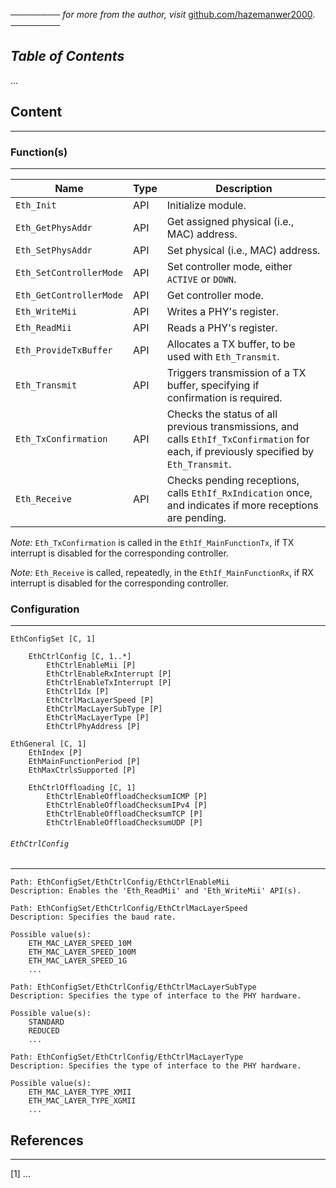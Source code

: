 ──────── *for more from the author, visit* [github.com/hazemanwer2000](https://github.com/hazemanwer2000). ────────
## *Table of Contents*
...
## Content
---
### Function(s)
---

| Name                    | Type | Description                                                                                                                            |
| ----------------------- | ---- | -------------------------------------------------------------------------------------------------------------------------------------- |
| `Eth_Init`              | API  | Initialize module.                                                                                                                     |
| `Eth_GetPhysAddr`       | API  | Get assigned physical (i.e., MAC) address.                                                                                             |
| `Eth_SetPhysAddr`       | API  | Set physical (i.e., MAC) address.                                                                                                      |
| `Eth_SetControllerMode` | API  | Set controller mode, either `ACTIVE` or `DOWN`.                                                                                        |
| `Eth_GetControllerMode` | API  | Get controller mode.                                                                                                                   |
| `Eth_WriteMii`          | API  | Writes a PHY's register.                                                                                                               |
| `Eth_ReadMii`           | API  | Reads a PHY's register.                                                                                                                |
| `Eth_ProvideTxBuffer`   | API  | Allocates a TX buffer, to be used with `Eth_Transmit`.                                                                                 |
| `Eth_Transmit`          | API  | Triggers transmission of a TX buffer, specifying if confirmation is required.                                                          |
| `Eth_TxConfirmation`    | API  | Checks the status of all previous transmissions, and calls `EthIf_TxConfirmation` for each, if previously specified by `Eth_Transmit`. |
| `Eth_Receive`           | API  | Checks pending receptions, calls `EthIf_RxIndication` once, and indicates if more receptions are pending.                              |

*Note:* `Eth_TxConfirmation` is called in the `EthIf_MainFunctionTx`, if TX interrupt is disabled for the corresponding controller.

*Note:* `Eth_Receive` is called, repeatedly, in the `EthIf_MainFunctionRx`, if RX interrupt is disabled for the corresponding controller.
### Configuration
---
```
EthConfigSet [C, 1]

	EthCtrlConfig [C, 1..*]
		EthCtrlEnableMii [P]
		EthCtrlEnableRxInterrupt [P]
		EthCtrlEnableTxInterrupt [P]
		EthCtrlIdx [P]
		EthCtrlMacLayerSpeed [P]
		EthCtrlMacLayerSubType [P]
		EthCtrlMacLayerType [P]
		EthCtrlPhyAddress [P]

EthGeneral [C, 1]
	EthIndex [P]
	EthMainFunctionPeriod [P]
	EthMaxCtrlsSupported [P]

	EthCtrlOffloading [C, 1]
		EthCtrlEnableOffloadChecksumICMP [P]
		EthCtrlEnableOffloadChecksumIPv4 [P]
		EthCtrlEnableOffloadChecksumTCP [P]
		EthCtrlEnableOffloadChecksumUDP [P]
```
###### `EthCtrlConfig`
---
```
Path: EthConfigSet/EthCtrlConfig/EthCtrlEnableMii
Description: Enables the 'Eth_ReadMii' and 'Eth_WriteMii' API(s).
```

```
Path: EthConfigSet/EthCtrlConfig/EthCtrlMacLayerSpeed
Description: Specifies the baud rate.

Possible value(s):
	ETH_MAC_LAYER_SPEED_10M
	ETH_MAC_LAYER_SPEED_100M
	ETH_MAC_LAYER_SPEED_1G
	...
```

```
Path: EthConfigSet/EthCtrlConfig/EthCtrlMacLayerSubType
Description: Specifies the type of interface to the PHY hardware.

Possible value(s):
	STANDARD
	REDUCED
	...
```

```
Path: EthConfigSet/EthCtrlConfig/EthCtrlMacLayerType
Description: Specifies the type of interface to the PHY hardware.

Possible value(s):
	ETH_MAC_LAYER_TYPE_XMII
	ETH_MAC_LAYER_TYPE_XGMII
	...
```
## References
---
[1] ...